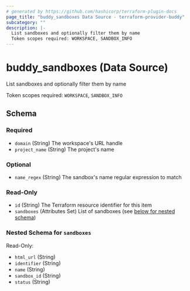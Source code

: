 ```yaml
---
# generated by https://github.com/hashicorp/terraform-plugin-docs
page_title: "buddy_sandboxes Data Source - terraform-provider-buddy"
subcategory: ""
description: |-
  List sandboxes and optionally filter them by name
  Token scopes required: WORKSPACE, SANDBOX_INFO
---
```


# buddy_sandboxes (Data Source)

List sandboxes and optionally filter them by name

Token scopes required: `WORKSPACE`, `SANDBOX_INFO`



<!-- schema generated by tfplugindocs -->
## Schema

### Required

- `domain` (String) The workspace's URL handle
- `project_name` (String) The project's name

### Optional

- `name_regex` (String) The sandbox's name regular expression to match

### Read-Only

- `id` (String) The Terraform resource identifier for this item
- `sandboxes` (Attributes Set) List of sandboxes (see [below for nested schema](#nestedatt--sandboxes))

<a id="nestedatt--sandboxes"></a>
### Nested Schema for `sandboxes`

Read-Only:

- `html_url` (String)
- `identifier` (String)
- `name` (String)
- `sandbox_id` (String)
- `status` (String)
